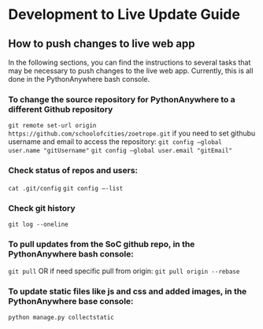 # Development to Live Update Guide

## How to push changes to live web app
In the following sections, you can find the instructions to several tasks that may be necessary to push changes to the live web app. Currently, this is all done in the PythonAnywhere bash console. 

### To change the source repository for PythonAnywhere to a different Github repository
`git remote set-url origin https://github.com/schoolofcities/zoetrope.git`
if you need to set githubu username and email to access the repository:
`git config –global user.name "gitUsername"`
`git config –global user.email "gitEmail"`

### Check status of repos and users:
`cat .git/config`
`git config –-list`

### Check git history
`git log --oneline`

### To pull updates from the SoC github repo, in the PythonAnywhere bash console:
`git pull`
OR if need specific pull from origin:
`git pull origin --rebase`

### To update static files like js and css and added images, in the PythonAnywhere base console:
`python manage.py collectstatic`

